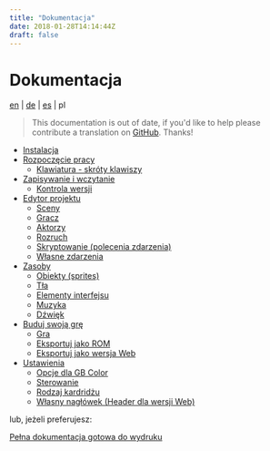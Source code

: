 ```yaml
---
title: "Dokumentacja"
date: 2018-01-28T14:14:44Z
draft: false
---
```


# Dokumentacja
[en](/docs) | [de](/de/docs) | [es](/es/docs) | pl

> This documentation is out of date, if you'd like to help please contribute a translation on [GitHub](https://github.com/chrismaltby/gb-studio-site). Thanks!

- [Instalacja](installation)
- [Rozpoczęcie pracy](getting-started)
  - [Klawiatura - skróty klawiszy](keyboard-shortcuts)
- [Zapisywanie i wczytanie](saving-loading)
  - [Kontrola wersji](saving-loading#version-control)
- [Edytor projektu](project-editor)
  - [Sceny](scenes)
  - [Gracz](player)
  - [Aktorzy](actors)
  - [Rozruch](triggers)
  - [Skryptowanie (polecenia zdarzenia)](scripting)
  - [Własne zdarzenia](custom-events)
- [Zasoby](assets)
  - [Obiekty (sprites)](sprites)
  - [Tła](backgrounds)
  - [Elementy interfejsu](ui-elements)
  - [Muzyka](music)
  - [Dźwięk](sound-effects)
- [Buduj swoją grę](build)
  - [Gra](build#play)
  - [Eksportuj jako ROM](build#build-as-rom)
  - [Eksportuj jako wersja Web](build#build-and-deploy-for-web)
- [Ustawienia](settings)
  - [Opcje dla GB Color](settings#gb-color-options)
  - [Sterowanie](settings#controls)
  - [Rodzaj kardridżu](settings#cartridge-type)
  - [Własny nagłówek (Header dla wersji Web)](settings#custom-html-header)

lub, jeżeli preferujesz:

[Pełna dokumentacja gotowa do wydruku](/printable/)
